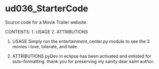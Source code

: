# ud036_StarterCode
Source code for a Movie Trailer website.

CONTENTS:
	1. USAGE
	2. ATTRIBUTIONS

1. USAGE
Simply run the entertainment_center.py module to see the 3 movies i love,
 tolerate, and hate.
 
2. ATTRIBUTIONS
pyDev in eclipse has been activated and enlisted for auto-formatting.
thank you for preserving my sanity dear saint author.